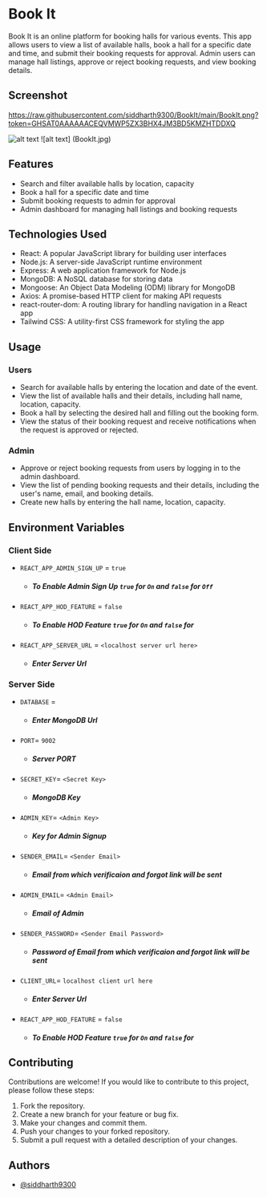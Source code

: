 # Book It

Book It is an online platform for booking halls for various events. This app allows users to view a list of available halls, book a hall for a specific date and time, and submit their booking requests for approval. Admin users can manage hall listings, approve or reject booking requests, and view booking details.

## Screenshot


https://raw.githubusercontent.com/siddharth9300/BookIt/main/BookIt.png?token=GHSAT0AAAAAACEQVMWP5ZX3BHX4JM3BD5KMZHTDDXQ

![alt text](https://raw.githubusercontent.com/siddharth9300/BookIt/main/BookIt.png?token=GHSAT0AAAAAACEQVMWP5ZX3BHX4JM3BD5KMZHTDDXQ)
![alt text] (BookIt.jpg)
## Features

- Search and filter available halls by location, capacity
- Book a hall for a specific date and time
- Submit booking requests to admin for approval
- Admin dashboard for managing hall listings and booking requests
## Technologies Used

- React: A popular JavaScript library for building user interfaces
- Node.js: A server-side JavaScript runtime environment
- Express: A web application framework for Node.js
- MongoDB: A NoSQL database for storing data
- Mongoose: An Object Data Modeling (ODM) library for MongoDB
- Axios: A promise-based HTTP client for making API requests
- react-router-dom: A routing library for handling navigation in a React app
- Tailwind CSS: A utility-first CSS framework for styling the app

## Usage

### Users
- Search for available halls by entering the location and date of the event.
- View the list of available halls and their details, including hall name, location, capacity.
- Book a hall by selecting the desired hall and filling out the booking form.
- View the status of their booking request and receive notifications when the request is approved or rejected.
### Admin
- Approve or reject booking requests from users by logging in to the admin dashboard.
- View the list of pending booking requests and their details, including the user's name, email, and booking details.
- Create new halls by entering the hall name, location, capacity.

## Environment Variables

### Client Side
- `REACT_APP_ADMIN_SIGN_UP` = `true `
    - ##### To Enable Admin Sign Up `true` for `On` and `false` for `Off`
- `REACT_APP_HOD_FEATURE` = `false`
    - ##### To Enable HOD Feature `true` for `On` and `false` for
- `REACT_APP_SERVER_URL` = `<localhost server url here>`
    - ##### Enter Server Url

### Server Side
- `DATABASE` = <MongoDB Url Here>
    - ##### Enter MongoDB Url
- `PORT`= `9002`
  - ##### Server PORT
- `SECRET_KEY`= `<Secret Key>`
  - ##### MongoDB Key
- `ADMIN_KEY`= `<Admin Key>`
  - ##### Key for Admin Signup
- `SENDER_EMAIL`= `<Sender Email>`  
  - ##### Email from which verificaion and forgot link will be sent
- `ADMIN_EMAIL`= `<Admin Email>`
  - ##### Email of Admin
- `SENDER_PASSWORD`= `<Sender Email Password>`
  - ##### Password of Email from which verificaion and forgot link will be sent
- `CLIENT_URL`= `localhost client url here`
    - ##### Enter Server Url
- `REACT_APP_HOD_FEATURE` = `false`
    - ##### To Enable HOD Feature `true` for `On` and `false` for

## Contributing

Contributions are welcome! If you would like to contribute to this project, please follow these steps:

1. Fork the repository.
2. Create a new branch for your feature or bug fix.
3. Make your changes and commit them.
4. Push your changes to your forked repository.
5. Submit a pull request with a detailed description of your changes.


## Authors

- [@siddharth9300](https://www.github.com/siddharth9300)

